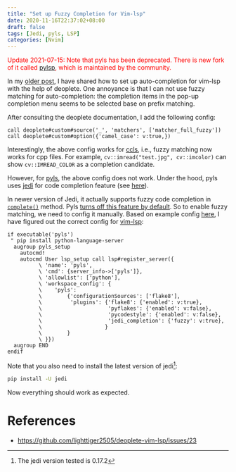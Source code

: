 ```yaml
---
title: "Set up Fuzzy Completion for Vim-lsp"
date: 2020-11-16T22:37:02+08:00
draft: false
tags: [Jedi, pyls, LSP]
categories: [Nvim]
---
```


<font color="red">Update 2021-07-15: Note that pyls has been deprecated. There
is new fork of it called [pylsp](https://github.com/python-lsp/python-lsp-server), which is maintained by the
community.</font>

In my [older post](https://jdhao.github.io/2020/11/04/replace_deoplete_jedi_for_LSP/), I have shared how to set up
auto-completion for vim-lsp with the help of deoplete. One annoyance is that I
can not use fuzzy matching for auto-completion: the completion items in the
pop-up completion menu seems to be selected base on prefix matching.

<!--more-->

After consulting the deoplete documentation, I add the following config:

```vim
call deoplete#custom#source('_', 'matchers', ['matcher_full_fuzzy'])
call deoplete#custom#option({'camel_case': v:true,})
```

Interestingly, the above config works for [ccls](https://github.com/MaskRay/ccls),
i.e., fuzzy matching now works for cpp files.
For example, `cv::imread("test.jpg", cv::imcolor)` can show `cv::IMREAD_COLOR`
as a completion candidate.

However, for [pyls](https://github.com/palantir/python-language-server), the above config does not work. Under the hood, pyls uses [jedi](https://github.com/davidhalter/jedi) for code completion feature (see [here](https://github.com/palantir/python-language-server/blob/develop/pyls/plugins/jedi_completion.py#L60)).

In newer version of Jedi, it actually supports fuzzy code completion in [`complete()`](https://jedi.readthedocs.io/en/latest/docs/api.html#jedi.Script.complete) method. Pyls [turns off this feature by default](https://github.com/palantir/python-language-server/blob/develop/pyls/plugins/jedi_completion.py#L59). So to enable fuzzy matching, we need to config it manually. Based on example config [here](https://github.com/palantir/python-language-server/blob/develop/vscode-client/package.json#L68), I have figured out the correct config for [vim-lsp](https://github.com/prabirshrestha/vim-lsp):

```vim
if executable('pyls')
 " pip install python-language-server
  augroup pyls_setup
    autocmd!
    autocmd User lsp_setup call lsp#register_server({
          \ 'name': 'pyls',
          \ 'cmd': {server_info->['pyls']},
          \ 'allowlist': ['python'],
          \ 'workspace_config': {
          \    'pyls':
          \        {'configurationSources': ['flake8'],
          \         'plugins': {'flake8': {'enabled': v:true},
          \                     'pyflakes': {'enabled': v:false},
          \                     'pycodestyle': {'enabled': v:false},
          \                     'jedi_completion': {'fuzzy': v:true},
          \                    }
          \        }
          \ }})
  augroup END
endif
```

Note that you also need to install the latest version of jedi[^1]:

```bash
pip install -U jedi
```

Now everything should work as expected.

# References

+ https://github.com/lighttiger2505/deoplete-vim-lsp/issues/23

[^1]: The jedi version tested is 0.17.2
